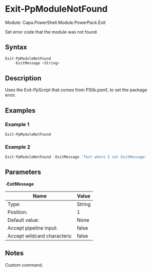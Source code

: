 # Exit-PpModuleNotFound
Module: Capa.PowerShell.Module.PowerPack.Exit

Set error code that the module was not found.

## Syntax

```powershell
Exit-PpModuleNotFound
	-ExitMessage <String>
```

## Description

Uses the Exit-PpScript that comes from PSlib.psm1, to set the package error.

## Examples

### Example 1
```powershell
Exit-PpModuleNotFound
```
    
### Example 2
```powershell
Exit-PpModuleNotFound -ExitMessage 'Test where I set ExitMessage'
```
    

## Parameters

-**ExitMessage**


| Name | Value |
| ---- | ---- |
| Type: | String |
| Position: | 1 | 
| Default value: | None | 
| Accept pipeline input: | false | 
| Accept wildcard characters: | false | 


## Notes

Custom command.
